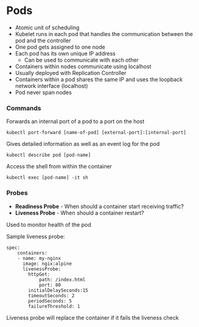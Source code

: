 # Pods

- Atomic unit of scheduling
- Kubelet runs in each pod that handles the communication between the pod and the controller
- One pod gets assigned to one node
- Each pod has its own unique IP address
    - Can be used to communicate with each other
- Containers within nodes communicate using localhost
- Usually deployed with Replication Controller
- Containers within a pod shares the same IP and uses the loopback network interface (localhost)
- Pod never span nodes

### Commands
Forwards an internal port of a pod to a port on the host
```
kubectl port-forward [name-of-pod] [external-port]:[internal-port]
```

Gives detailed information as well as an event log for the pod
```
kubectl describe pod [pod-name]
```

Access the shell from within the container
```
kubectl exec [pod-name] -it sh
```

### Probes
- **Readiness Probe** - When should a container start receiving traffic?
- **Liveness Probe** - When should a container restart?

Used to monitor health of the pod

Sample liveness probe:
```
spec:
    containers:
    - name: my-nginx
      image: ngix:alpine
      livenessProbe:
        httpGet:
            path: /index.html
            port: 80
        initialDelaySeconds:15
        timeoutSeconds: 2
        periodSeconds: 5
        failureThreshold: 1
```

Liveness probe will replace the container if it fails the liveness check
